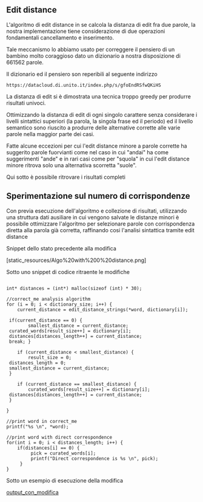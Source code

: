 ## Edit distance
L'algoritmo di edit distance in se calcola la distanza di edit fra due parole, la nostra implementazione tiene considerazione di due operazioni fondamentali cancellamento e inserimento.

Tale meccanismo lo abbiamo usato per correggere il pensiero di un bambino molto coraggioso dato un dizionario a nostra disposizione di 661562 parole.

Il dizionario ed il pensiero son reperibili al seguente indirizzo

```
https://datacloud.di.unito.it/index.php/s/gfoEndRSfwQKiHS
```

La distanza di edit si è dimostrata una tecnica troppo greedy per produrre risultati univoci.

Ottimizzando la distanza di edit di ogni singolo carattere senza considerare i livelli sintattici superiori (la parola, la singola frase ed il periodo) ed il livello semantico sono riuscito a produrre delle alternative corrette alle varie parole nella maggior parte dei casi.

Fatte alcune eccezioni per cui l'edit distance minore a parole corrette ha suggerito parole fuorvianti come nel caso in cui "andai" ha come suggerimenti "ande" e in rari casi come per "squola" in cui l'edit distance minore ritrova solo una alternativa scorretta "suole".

Qui sotto è possibile ritrovare i risultati completi



## Sperimentazione sul numero di corrispondenze

Con previa esecuzione dell'algoritmo e collezione di risultati, utilizzando una struttura dati ausiliare in cui vengono salvate le distanze minori è possibile ottimizzare l'algoritmo per selezionare parole con corrispondenza diretta alla parola già corretta, raffinando cosi l'analisi sintattica tramite edit distance


Snippet dello stato precedente alla modifica

[static_resources/Algo%20with%200%20distance.png]

Sotto uno snippet di codice ritraente le modifiche

```

int* distances = (int*) malloc(sizeof (int) * 30);

//correct_me analysis algorithm
for (i = 0; i < dictionary_size; i++) {  
    current_distance = edit_distance_strings(*word, dictionary[i]);  
  
 if(current_distance == 0) {  
        smallest_distance = current_distance;  
 curated_words[result_size++] = dictionary[i];  
 distances[distances_length++] = current_distance;  
 break; }  
  
    if (current_distance < smallest_distance) {  
        result_size = 0;  
 distances_length = 0;  
 smallest_distance = current_distance;  
 }  
  
    if (current_distance == smallest_distance) {  
        curated_words[result_size++] = dictionary[i];  
 distances[distances_length++] = current_distance;  
 }  
  
}

//print word in correct_me
printf("%s \n", *word);  

//print word with direct correspondence
for(int i = 0; i < distances_length; i++) {  
    if(distances[i] == 0) {  
         pick = curated_words[i];  
		 printf("Direct correspondence is %s \n", pick);  
	 }  
}

```

Sotto un esempio di esecuzione della modifica

[output_con_modifica](static_resources/dissero.png)